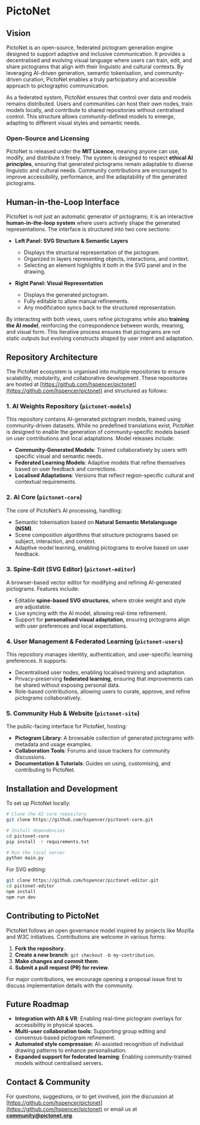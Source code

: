 # PictoNet

## Vision

PictoNet is an open-source, federated pictogram generation engine designed to support adaptive and inclusive communication. It provides a decentralised and evolving visual language where users can train, edit, and share pictograms that align with their linguistic and cultural contexts. By leveraging AI-driven generation, semantic tokenisation, and community-driven curation, PictoNet enables a truly participatory and accessible approach to pictographic communication.

As a federated system, PictoNet ensures that control over data and models remains distributed. Users and communities can host their own nodes, train models locally, and contribute to shared repositories without centralised control. This structure allows community-defined models to emerge, adapting to different visual styles and semantic needs.

### **Open-Source and Licensing**

PictoNet is released under the **MIT Licence**, meaning anyone can use, modify, and distribute it freely. The system is designed to respect **ethical AI principles**, ensuring that generated pictograms remain adaptable to diverse linguistic and cultural needs. Community contributions are encouraged to improve accessibility, performance, and the adaptability of the generated pictograms.

## **Human-in-the-Loop Interface**

PictoNet is not just an automatic generator of pictograms; it is an interactive **human-in-the-loop system** where users actively shape the generated representations. The interface is structured into two core sections:

- **Left Panel: SVG Structure & Semantic Layers**
  - Displays the structural representation of the pictogram.
  - Organized in layers representing objects, interactions, and context.
  - Selecting an element highlights it both in the SVG panel and in the drawing.
  
- **Right Panel: Visual Representation**
  - Displays the generated pictogram.
  - Fully editable to allow manual refinements.
  - Any modification syncs back to the structured representation.
  
By interacting with both views, users refine pictograms while also **training the AI model**, reinforcing the correspondence between words, meaning, and visual form. This iterative process ensures that pictograms are not static outputs but evolving constructs shaped by user intent and adaptation.

## **Repository Architecture**

The PictoNet ecosystem is organised into multiple repositories to ensure scalability, modularity, and collaborative development. These repositories are hosted at [https://github.com/hspencer/pictonet](https://github.com/hspencer/pictonet) and structured as follows:

### **1. AI Weights Repository** (`pictonet-models`)

This repository contains AI-generated pictogram models, trained using community-driven datasets. While no predefined translations exist, PictoNet is designed to enable the generation of community-specific models based on user contributions and local adaptations. Model releases include:

- **Community-Generated Models**: Trained collaboratively by users with specific visual and semantic needs.
- **Federated Learning Models**: Adaptive models that refine themselves based on user feedback and corrections.
- **Localised Adaptations**: Versions that reflect region-specific cultural and contextual requirements.

### **2. AI Core** (`pictonet-core`)

The core of PictoNet’s AI processing, handling:

- Semantic tokenisation based on **Natural Semantic Metalanguage (NSM)**.
- Scene composition algorithms that structure pictograms based on subject, interaction, and context.
- Adaptive model learning, enabling pictograms to evolve based on user feedback.

### **3. Spine-Edit (SVG Editor)** (`pictonet-editor`)

A browser-based vector editor for modifying and refining AI-generated pictograms. Features include:

- Editable **spine-based SVG structures**, where stroke weight and style are adjustable.
- Live syncing with the AI model, allowing real-time refinement.
- Support for **personalised visual adaptation**, ensuring pictograms align with user preferences and local expectations.

### **4. User Management & Federated Learning** (`pictonet-users`)

This repository manages identity, authentication, and user-specific learning preferences. It supports:

- Decentralised user nodes, enabling localised training and adaptation.
- Privacy-preserving **federated learning**, ensuring that improvements can be shared without exposing personal data.
- Role-based contributions, allowing users to curate, approve, and refine pictograms collaboratively.

### **5. Community Hub & Website** (`pictonet-site`)

The public-facing interface for PictoNet, hosting:

- **Pictogram Library**: A browsable collection of generated pictograms with metadata and usage examples.
- **Collaboration Tools**: Forums and issue trackers for community discussions.
- **Documentation & Tutorials**: Guides on using, customising, and contributing to PictoNet.

## **Installation and Development**

To set up PictoNet locally:

```bash
# Clone the AI core repository
git clone https://github.com/hspencer/pictonet-core.git

# Install dependencies
cd pictonet-core
pip install -r requirements.txt

# Run the local server
python main.py
```

For SVG editing:

```bash
git clone https://github.com/hspencer/pictonet-editor.git
cd pictonet-editor
npm install
npm run dev
```

## **Contributing to PictoNet**

PictoNet follows an open governance model inspired by projects like Mozilla and W3C initiatives. Contributions are welcome in various forms:

1. **Fork the repository**.
2. **Create a new branch**: `git checkout -b my-contribution`.
3. **Make changes and commit them**.
4. **Submit a pull request (PR) for review**.

For major contributions, we encourage opening a proposal issue first to discuss implementation details with the community.

## **Future Roadmap**

- **Integration with AR & VR**: Enabling real-time pictogram overlays for accessibility in physical spaces.
- **Multi-user collaboration tools**: Supporting group editing and consensus-based pictogram refinement.
- **Automated style compression**: AI-assisted recognition of individual drawing patterns to enhance personalisation.
- **Expanded support for federated learning**: Enabling community-trained models without centralised servers.

## **Contact & Community**

For questions, suggestions, or to get involved, join the discussion at [https://github.com/hspencer/pictonet](https://github.com/hspencer/pictonet) or email us at [**community@pictonet.org**](mailto:community@pictonet.org).

